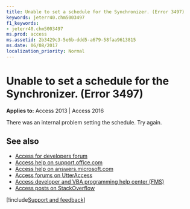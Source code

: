```yaml
---
title: Unable to set a schedule for the Synchronizer. (Error 3497)
keywords: jeterr40.chm5003497
f1_keywords:
- jeterr40.chm5003497
ms.prod: access
ms.assetid: 2b3429c3-5e6b-ddd5-a679-58faa9613815
ms.date: 06/08/2017
localization_priority: Normal
---
```



# Unable to set a schedule for the Synchronizer. (Error 3497)

  

**Applies to:** Access 2013 | Access 2016

There was an internal problem setting the schedule. Try again.

## See also

- [Access for developers forum](https://social.msdn.microsoft.com/Forums/office/home?forum=accessdev)
- [Access help on support.office.com](https://support.office.com/search/results?query=Access)
- [Access help on answers.microsoft.com](https://answers.microsoft.com/)
- [Access forums on UtterAccess](https://www.utteraccess.com/forum/index.php?act=idx)
- [Access developer and VBA programming help center (FMS)](https://www.fmsinc.com/MicrosoftAccess/developer/)
- [Access posts on StackOverflow](https://stackoverflow.com/questions/tagged/ms-access)

[!include[Support and feedback](~/includes/feedback-boilerplate.md)]
